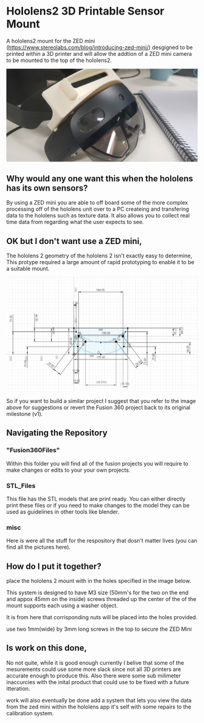 # Hololens2 3D Printable Sensor Mount
A hololens2 mount for the ZED mini (https://www.stereolabs.com/blog/introducing-zed-mini/) desgigned to be printed within a 3D printer and will allow the addtion of a ZED mini camera to be mounted to the top of the hololens2.

![A picture of the mount would normally be here](https://github.com/tomishninja/Hololens2-Sensor-Mount-Repository/blob/master/misc/pics/RealThingB.jpg)

## Why would any one want this when the hololens has its own sensors?
By using a ZED mini you are able to off board some of the more complex processing off of the hololens unit over to a PC createing and transfering data to the hololens such as texture data. It also allows you to collect real time data from regarding what the user expects to see. 

## OK but I don't want use a ZED mini, 
The hololens 2 geometry of the hololens 2 isn't exactly easy to determine, This protype required a large amount of rapid prototyping to enable it to be a suitable mount.

![A really horrifing picture was here, you must be lucky](https://github.com/tomishninja/Hololens2-Sensor-Mount-Repository/blob/master/misc/pics/Hololens2Maths.PNG)

So if you want to build a similar project I suggest that you refer to the image above for suggestions or revert the Fusion 360 project back to its original milestone (v1). 

## Navigating the Repository
### "Fusion360Files"
Within this folder you will find all of the fusion projects you will require to make changes or edits to your your own projects.

### STL_Files
This file has the STL models that are print ready. You can either directly print these files or if you need to make changes to the model they can be used as guidelines in other tools like blender.

### misc
Here is were all the stuff for the respository that dosn't matter lives (you can find all the pictures here).

## How do I put it together?
place the hololens 2 mount with in the holes specified in the image below. 

This system is designed to have M3 size (50mm's for the two on the end and appox 45mm on the inside) screws threaded up the center of the of the mount supports each using a washer object.

It is from here that corrisponding nuts will be placed into the holes provided.

use two 1mm(wide) by 3mm long screws in the top to secure the ZED Mini

## Is work on this done,
No not quite, while it is good enough currently I belive that some of the mesurements could use some more slack since not all 3D printers are accurate enough to produce this.
Also there were some sub milimeter inaccurcies with the inital product that could use to be fixed with a future itteration. 

work will also eventually be done add a system that lets you view the data from the zed mini within the hololens app it's self with some repairs to the calibration system.
